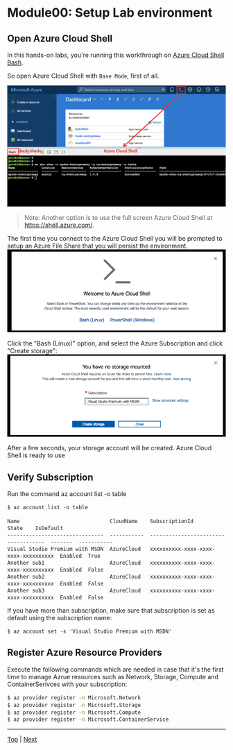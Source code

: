 # Module00: Setup Lab environment

## Open Azure Cloud Shell

In this hands-on labs, you're running this workthrough on [Azure Cloud Shell Bash](https://docs.microsoft.com/en-us/azure/cloud-shell/overview).

So open Azure Cloud Shell with `Base Mode`, first of all.

![](../img/cloud-shell-open-bash.png)
> Note: Another option is to use the full screen Azure Cloud Shell at https://shell.azure.com/.

The first time you connect to the Azure Cloud Shell you will be prompted to setup an Azure File Share that you will persist the environment.
![](../img/cloud-shell-welcome.png)

Click the "Bash (Linux)" option, and select the Azure Subscription and click "Create storage":
![](../img/cloud-shell-no-storage-mounted.png)

After a few seconds, your storage account will be created. Azure Cloud Shell is ready to use


## Verify Subscription

Run the command az account list -o table
```
$ az account list -o table

Name                             CloudName    SubscriptionId                        State    IsDefault
-------------------------------  -----------  ------------------------------------  -------  -----------
Visual Studio Premium with MSDN  AzureCloud   xxxxxxxxxx-xxxx-xxxx-xxxx-xxxxxxxxxx  Enabled  True
Another sub1                     AzureCloud   xxxxxxxxxx-xxxx-xxxx-xxxx-xxxxxxxxxx  Enabled  False
Another sub2                     AzureCloud   xxxxxxxxxx-xxxx-xxxx-xxxx-xxxxxxxxxx  Enabled  False
Another sub3                     AzureCloud   xxxxxxxxxx-xxxx-xxxx-xxxx-xxxxxxxxxx  Enabled  False
```

If you have more than subscription, make sure that subscription is set as default using the subscription name:

```
$ az account set -s 'Visual Studio Premium with MSDN'
```

## Register Azure Resource Providers

Execute the following commands which are needed in case that it's the first time to manage Azrue resources such as Network, Storage, Compute and ContainerSerivces with your subscription:

```sh
$ az provider register -n Microsoft.Network
$ az provider register -n Microsoft.Storage
$ az provider register -n Microsoft.Compute
$ az provider register -n Microsoft.ContainerService
```

---
[Top](toc.md) | [Next](module01.md)